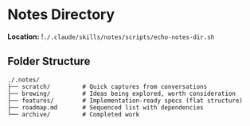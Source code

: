 # Notes Directory

**Location:** !`./.claude/skills/notes/scripts/echo-notes-dir.sh`

## Folder Structure

```
./.notes/
├── scratch/         # Quick captures from conversations
├── brewing/         # Ideas being explored, worth consideration
├── features/        # Implementation-ready specs (flat structure)
├── roadmap.md       # Sequenced list with dependencies
└── archive/         # Completed work
```
